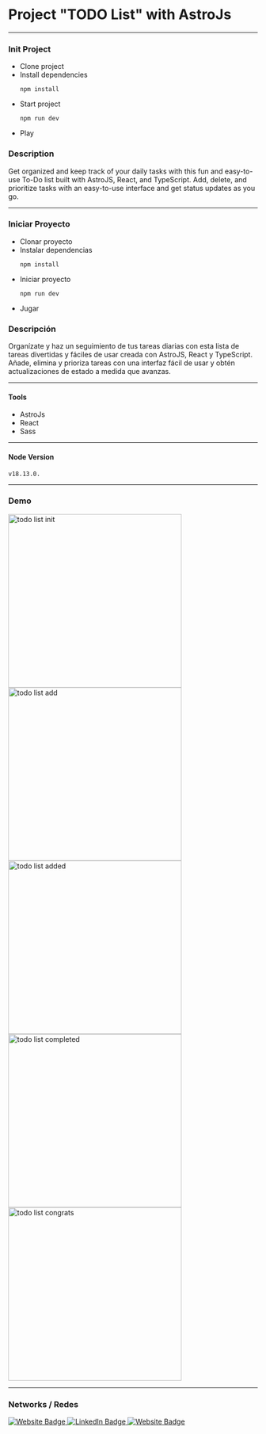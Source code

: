 # Project "TODO List" with AstroJs

---

### Init Project

- Clone project
- Install dependencies
  ```
  npm install
  ```
- Start project
  ```
  npm run dev
  ```
- Play

### Description

Get organized and keep track of your daily tasks with this fun and easy-to-use To-Do list built with AstroJS, React, and TypeScript. Add, delete, and prioritize tasks with an easy-to-use interface and get status updates as you go.

---

### Iniciar Proyecto

- Clonar proyecto
- Instalar dependencias
  ```
  npm install
  ```
- Iniciar proyecto
  ```
  npm run dev
  ```
- Jugar

### Descripción

Organízate y haz un seguimiento de tus tareas diarias con esta lista de tareas divertidas y fáciles de usar creada con AstroJS, React y TypeScript. Añade, elimina y prioriza tareas con una interfaz fácil de usar y obtén actualizaciones de estado a medida que avanzas.

---

#### Tools

- AstroJs
- React
- Sass

---

#### Node Version

```
v18.13.0.
```

---

### Demo

<div>
  <img src="https://firebasestorage.googleapis.com/v0/b/webresources-d9542.appspot.com/o/todolist-project%2Ftodo-list-init.png?alt=media&token=1a8b6eb2-7d8d-4597-bca8-845a4089f0b2" width="350" title="todo list init">

  <img src="https://firebasestorage.googleapis.com/v0/b/webresources-d9542.appspot.com/o/todolist-project%2Ftodo-list-add.png?alt=media&token=661a7c3f-be71-4e62-a3c8-bf46e12b15aa" width="350" title="todo list add">

  <img src="https://firebasestorage.googleapis.com/v0/b/webresources-d9542.appspot.com/o/todolist-project%2Ftodo-list-added.png?alt=media&token=1609efa0-0f40-4f86-b07f-fe19d192628b" width="350" title="todo list added">

  <img src="https://firebasestorage.googleapis.com/v0/b/webresources-d9542.appspot.com/o/todolist-project%2Ftodo-list-completed.png?alt=media&token=fd973347-cf22-4e63-a090-6189c069a432" width="350" title="todo list completed">

  <img src="https://firebasestorage.googleapis.com/v0/b/webresources-d9542.appspot.com/o/todolist-project%2Ftodo-list-congrats.png?alt=media&token=cb672339-9521-4b7c-94f8-30dfce733dde" width="350" title="todo list congrats">
</div>

---

### Networks / Redes

<div id="badges">
  <a href="https://walterradduso.dev/" target="_blank">
    <img src="https://img.shields.io/badge/website-8a0606?style=for-the-badge&logo=About.me&logoColor=FFFFFF" alt="Website Badge"/>
  </a>
  <a href="https://linkedin.walterradduso.com/" target="_blank">
    <img src="https://img.shields.io/badge/LinkedIn-0077B5?style=for-the-badge&logo=linkedin&logoColor=FFFFFF" alt="LinkedIn Badge"/>
  </a>
  <a href="https://twitter.com/walterradduso" target="_blank">
    <img src="https://img.shields.io/badge/twitter-00acee?style=for-the-badge&logo=twitter&logoColor=FFFFFF" alt="Website Badge"/>
  </a>
</div>
